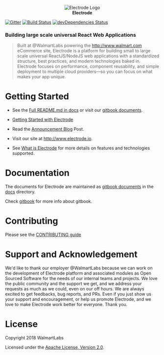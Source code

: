 <p align="center">
<a><img src="https://raw.githubusercontent.com/electrode-io/electrode/cc4ea3e1851cee3333ecca08fdbf5534f51b1ae7/samples/universal-react-node/client/images/logo-192x192.png" alt="Electrode Logo"></a>
<br>
<b>Electrode</b>
</p>

[![Gitter](https://badges.gitter.im/gitterHQ/gitter.svg)](https://gitter.im/electrode-io/electrode)
[![Build Status][travis-image]][travis-url] [![devDependencies Status][daviddm-image]][daviddm-url]

### Building large scale universal React Web Applications

> Built at @WalmartLabs powering the <http://www.walmart.com> eCommerce site, Electrode is a platform for building small to large scale universal ReactJS/NodeJS web applications with a standardized structure, best practices, and modern technologies baked in. Electrode focuses on performance, component reusability, and simple deployment to multiple cloud providers—so you can focus on what makes your app unique.

# Getting Started

-   See the [Full README.md in docs](/docs/README.md) or visit our [gitbook documents].

-   [Getting Started with Electrode]

-   Read the [Announcement Blog] Post.

-   Visit our site at <http://www.electrode.io>.

-   See [What is Electrode] for more details on features and technologies supported.

# Documentation

The documents for Electrode are maintained as [gitbook documents] in the [docs](/docs) directory.

Check [gitbook] for more info about gitbook.

# Contributing

Please see the [CONTRIBUTING guide](/CONTRIBUTING.md)

# Support and Acknowledgement

We'd like to thank our employer @WalmartLabs because we can work on the development of Electrode platform and associated modules as Open Sourced Software for the needs of our internal teams and projects.  We love the public community and the support we get, and we address your requests as much as we could, even on our off hours.  We are always excited to get feedbacks, bug reports, and PRs.  Even if you just show us your support and encouragement, or help us promote Electrode, and we love to make Electrode work better for everyone.  Thank you.

# License

Copyright 2018 WalmartLabs

Licensed under the [Apache License, Version 2.0].

[apache license, version 2.0]: https://www.apache.org/licenses/LICENSE-2.0

[announcement blog]: https://medium.com/walmartlabs/introducing-electrode-an-open-source-release-from-walmartlabs-14b836135319#.pwbddxg1z

[material-ui]: http://www.material-ui.com

[lerna]: https://lernajs.io/

[electrode-archetype-react-app]: packages/electrode-archetype-react-app

[electrode-archetype-react-app-dev]: packages/electrode-archetype-react-app-dev

[generator-electrode]: packages/generator-electrode

[travis-image]: https://travis-ci.org/electrode-io/electrode.svg?branch=master

[travis-url]: https://travis-ci.org/electrode-io/electrode

[daviddm-image]: https://david-dm.org/electrode-io/electrode/dev-status.svg

[daviddm-url]: https://david-dm.org/electrode-io/electrode?type=dev

[gitbook]: https://www.gitbook.com/

[gitbook documents]: https://docs.electrode.io/overview/what-is-electrode.html

[what is electrode]: https://docs.electrode.io/overview/what-is-electrode.html

[Getting Started with Electrode]: https://docs.electrode.io/chapter1/quick-start/start-with-app.html
